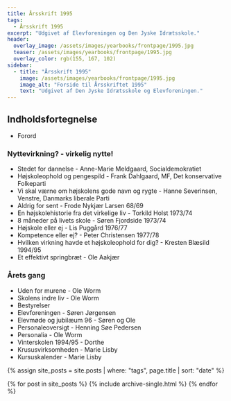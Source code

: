 ```yaml
---
title: Årsskrift 1995
tags:
  - Årsskrift 1995
excerpt: "Udgivet af Elevforeningen og Den Jyske Idrætsskole."
header:
  overlay_image: /assets/images/yearbooks/frontpage/1995.jpg
  teaser: /assets/images/yearbooks/frontpage/1995.jpg
  overlay_color: rgb(155, 167, 102)
sidebar:
  - title: "Årsskrift 1995"
    image: /assets/images/yearbooks/frontpage/1995.jpg
    image_alt: "Forside til Årsskriftet 1995"
    text: "Udgivet af Den Jyske Idrætsskole og Elevforeningen."
---
```


## Indholdsfortegnelse

- Forord

### Nyttevirkning? - virkelig nytte!

- Stedet for dannelse  - Anne-Marie Meldgaard, Socialdemokratiet
- Højskoleophold og pengespild - Frank Dahlgaard, MF, Det konservative Folkeparti
- Vi skal værne om højskolens gode navn og rygte - Hanne Severinsen, Venstre, Danmarks liberale Parti
- Aldrig for sent - Frode Nykjær Larsen 68/69
- En højskolehistorie fra det virkelige liv - Torkild Holst 1973/74
- 8 måneder på livets skole - Søren Fjordside 1973/74
- Højskole eller ej - Lis Puggård 1976/77
- Kompetence eller ej? - Peter Christensen 1977/78
- Hvilken virkning havde et højskoleophold for dig? - Kresten Blæsild 1994/95
- Et effektivt springbræt - Ole Aakjær

### Årets gang

- Uden for murene - Ole Worm
- Skolens indre liv - Ole Worm
- Bestyrelser 
- Elevforeningen - Søren Jørgensen
- Elevmøde og jubilæum 96 - Søren og Ole
- Personaleoversigt - Henning Søe Pedersen
- Personalia - Ole Worm
- Vinterskolen 1994/95 - Dorthe
- Krususvirksomheden - Marie Lisby
- Kursuskalender - Marie Lisby

{% assign site_posts = site.posts | where: "tags", page.title | sort: "date" %}

<div class="grid__wrapper">
  {% for post in site_posts %}
    {% include archive-single.html %}
  {% endfor %}
</div>

